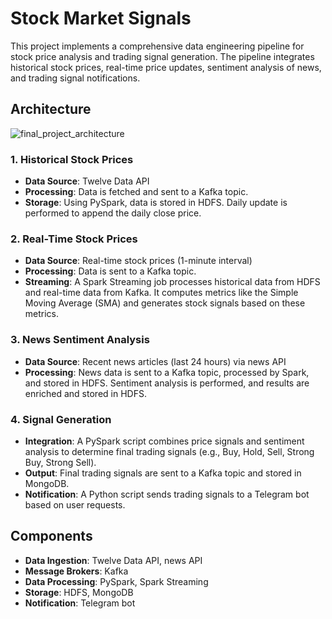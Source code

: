 # Stock Market Signals

This project implements a comprehensive data engineering pipeline for stock price analysis and trading signal generation. The pipeline integrates historical stock prices, real-time price updates, sentiment analysis of news, and trading signal notifications.

## Architecture
![final_project_architecture](https://github.com/user-attachments/assets/90176db1-ea92-46b3-8a66-b79c1ea46006)


### 1. Historical Stock Prices
- **Data Source**: Twelve Data API
- **Processing**: Data is fetched and sent to a Kafka topic.
- **Storage**: Using PySpark, data is stored in HDFS. Daily update is performed to append the daily close price.

### 2. Real-Time Stock Prices
- **Data Source**: Real-time stock prices (1-minute interval)
- **Processing**: Data is sent to a Kafka topic.
- **Streaming**: A Spark Streaming job processes historical data from HDFS and real-time data from Kafka. It computes metrics like the Simple Moving Average (SMA) and generates stock signals based on these metrics.

### 3. News Sentiment Analysis
- **Data Source**: Recent news articles (last 24 hours) via news API
- **Processing**: News data is sent to a Kafka topic, processed by Spark, and stored in HDFS. Sentiment analysis is performed, and results are enriched and stored in HDFS.

### 4. Signal Generation
- **Integration**: A PySpark script combines price signals and sentiment analysis to determine final trading signals (e.g., Buy, Hold, Sell, Strong Buy, Strong Sell).
- **Output**: Final trading signals are sent to a Kafka topic and stored in MongoDB.
- **Notification**: A Python script sends trading signals to a Telegram bot based on user requests.

## Components

- **Data Ingestion**: Twelve Data API, news API
- **Message Brokers**: Kafka
- **Data Processing**: PySpark, Spark Streaming
- **Storage**: HDFS, MongoDB
- **Notification**: Telegram bot

